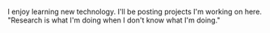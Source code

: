 I enjoy learning new technology.
I'll be posting projects I'm working on here.
"Research is what I'm doing when I don't know what I'm doing."
